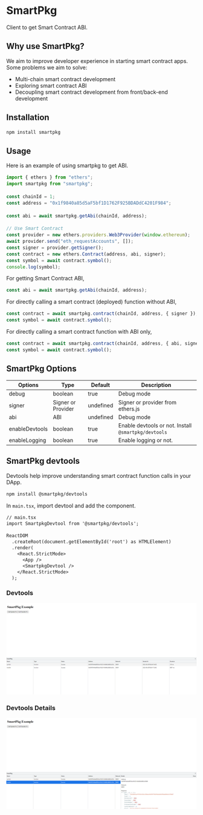 # SmartPkg
Client to get Smart Contract ABI.

## Why use SmartPkg?
We aim to improve developer experience in starting smart contract apps. Some problems we aim to solve:
* Multi-chain smart contract development
* Exploring smart contract ABI 
* Decoupling smart contract development from front/back-end development

## Installation
```bash
npm install smartpkg
```

## Usage
Here is an example of using smartpkg to get ABI.

```typescript
import { ethers } from "ethers";
import smartpkg from "smartpkg";

const chainId = 1;
const address = "0x1f9840a85d5aF5bf1D1762F925BDADdC4201F984";

const abi = await smartpkg.getAbi(chainId, address);

// Use Smart Contract
const provider = new ethers.providers.Web3Provider(window.ethereum);
await provider.send("eth_requestAccounts", []);
const signer = provider.getSigner();
const contract = new ethers.Contract(address, abi, signer);
const symbol = await contract.symbol();
console.log(symbol);
```

For getting Smart Contract ABI, 
```typescript
const abi = await smartpkg.getAbi(chainId, address);
```

For directly calling a smart contract (deployed) function without ABI,
```typescript
const contract = await smartpkg.contract(chainId, address, { signer });
const symbol = await contract.symbol();
```

For directly calling a smart contract function with ABI only,
```typescript
const contract = await smartpkg.contract(chainId, address, { abi, signer });
const symbol = await contract.symbol();
```

## SmartPkg Options

| Options        | Type               | Default   | Description                        |
|----------------|--------------------|-----------|------------------------------------|
| debug          | boolean            | true      | Debug mode                         |
| signer         | Signer or Provider | undefined | Signer or provider from ethers.js  |
| abi            | ABI                | undefined | Debug mode  |
| enableDevtools | boolean            | true      | Enable devtools or not. Install `@smartpkg/devtools` |
| enableLogging  | boolean            | true      | Enable logging or not.  |

## SmartPkg devtools
Devtools help improve understanding smart contract function calls in your DApp.

```bash
npm install @smartpkg/devtools
```

In `main.tsx`, import devtool and add the component.

```tsx
// main.tsx
import SmartpkgDevtool from '@smartpkg/devtools';

ReactDOM
  .createRoot(document.getElementById('root') as HTMLElement)
  .render(
    <React.StrictMode>
      <App />
      <SmartpkgDevtool />
    </React.StrictMode>
  );
```
### Devtools
![Devtools](./docs/devtools.png)

### Devtools Details
![Devtools Details](./docs/devtools_details.png)

